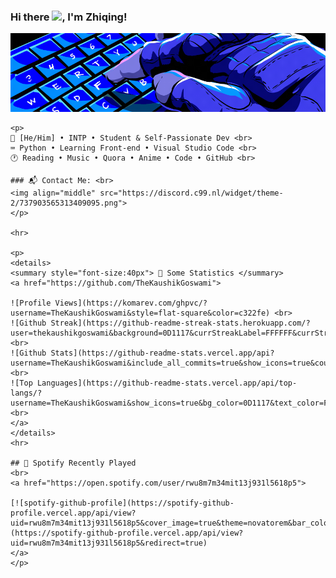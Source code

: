 ### Hi there <img src="https://media.giphy.com/media/hvRJCLFzcasrR4ia7z/giphy.gif" width="25px">, I'm Zhiqing!
<div align="left">
    <p align="left">
        <img width="600"   src=https://github.com/Zhiqing-Xu/Zhiqing-Xu/blob/main/assets/cdl-calling-card-press-f.gif> <!-- Banner Here-->
    </p>

    <p>
    🎨 [He/Him] • INTP • Student & Self-Passionate Dev <br>
    ⌨️ Python • Learning Front-end • Visual Studio Code <br>
    🕐 Reading • Music • Quora • Anime • Code • GitHub <br>

    ### 📬 Contact Me: <br>
    <img align="middle" src="https://discord.c99.nl/widget/theme-2/737903565313409095.png">
    </p>

    <hr>

    <p>
    <details>
    <summary style="font-size:40px"> 🔖 Some Statistics </summary>
    <a href="https://github.com/TheKaushikGoswami">

    ![Profile Views](https://komarev.com/ghpvc/?username=TheKaushikGoswami&style=flat-square&color=c322fe) <br>
    ![Github Streak](https://github-readme-streak-stats.herokuapp.com/?user=thekaushikgoswami&background=0D1117&currStreakLabel=FFFFFF&currStreakNum=FFFFFF&sideNums=FFFFFF&sideLabels=FFFFFF&dates=FFFFFF&fire=c322fe&ring=c322fe&hide_border=true) <br>
    ![Github Stats](https://github-readme-stats.vercel.app/api?username=TheKaushikGoswami&include_all_commits=true&show_icons=true&count_private=true&show_owner=true&bg_color=0D1117&text_color=FFFFFF&icon_color=c322fe&title_color=FFFFFF&hide_border=true) <br>
    ![Top Languages](https://github-readme-stats.vercel.app/api/top-langs/?username=TheKaushikGoswami&show_icons=true&bg_color=0D1117&text_color=FFFFFF&title_color=FFFFFF&layout=compact&hide_border=true) <br>
    </a>
    </details>
    <hr>

    ## 🎴 Spotify Recently Played
    <br>
    <a href="https://open.spotify.com/user/rwu8m7m34mit13j931l5618p5">

    [![spotify-github-profile](https://spotify-github-profile.vercel.app/api/view?uid=rwu8m7m34mit13j931l5618p5&cover_image=true&theme=novatorem&bar_color=53b14f&bar_color_cover=true)](https://spotify-github-profile.vercel.app/api/view?uid=rwu8m7m34mit13j931l5618p5&redirect=true)
    </a>
    </p>

</div>
